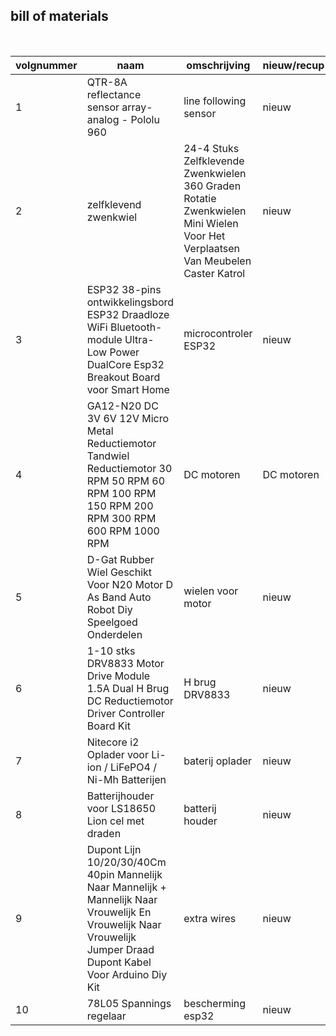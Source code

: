 ## bill of materials
<br />

|volgnummer|naam|omschrijving|nieuw/recup|kostprijs/stuk|aantal|subtotaal|
|----------|----|------------|-----------|---------|------|---------|
|         1|  QTR-8A reflectance sensor array- analog - Pololu 960  |     line following sensor       |  nieuw         |       	€10       |  	1    |    €10     |
|         2| zelfklevend zwenkwiel |     24-4 Stuks Zelfklevende Zwenkwielen 360 Graden Rotatie Zwenkwielen Mini Wielen Voor Het Verplaatsen Van Meubelen Caster Katrol    |  nieuw         |       	2.21      |  	1    |  	2.21    |
|         3|  ESP32 38-pins ontwikkelingsbord ESP32 Draadloze WiFi Bluetooth-module Ultra-Low Power DualCore Esp32 Breakout Board voor Smart Home  |     microcontroler ESP32       |  nieuw         |       	€6.41       |  	1    |    €6.41     |
|         4|  GA12-N20 DC 3V 6V 12V Micro Metal Reductiemotor Tandwiel Reductiemotor 30 RPM 50 RPM 60 RPM 100 RPM 150 RPM 200 RPM 300 RPM 600 RPM 1000 RPM  |     DC motoren       |  DC motoren         |       	€4.32        |  	2    |    €8.64     |
|         5|  D-Gat Rubber Wiel Geschikt Voor N20 Motor D As Band Auto Robot Diy Speelgoed Onderdelen  |     wielen voor motor       |  nieuw         |       	€1.43       |  	2    |    €2.86     |
|         6|  1-10 stks DRV8833 Motor Drive Module 1.5A Dual H Brug DC Reductiemotor Driver Controller Board Kit  |     H brug DRV8833       |  nieuw         |       	€1.61       |  	1    |    €1.61     |
|         7|  Nitecore i2 Oplader voor Li-ion / LiFePO4 / Ni-Mh Batterijen  |     baterij oplader       |  nieuw         |       	€19.95       |  	1    |    €19.95     |
|         8|  Batterijhouder voor LS18650 Lion cel met draden  |     batterij houder       |  nieuw         |       	€1.29       |  	2   |    €2.58     |
|         9|  Dupont Lijn 10/20/30/40Cm 40pin Mannelijk Naar Mannelijk + Mannelijk Naar Vrouwelijk En Vrouwelijk Naar Vrouwelijk Jumper Draad Dupont Kabel Voor Arduino Diy Kit  |    extra wires       |  nieuw         |       	€2.03      |  	1    |   €2.03    |
|         10|  78L05 Spannings regelaar  |     bescherming esp32       |  nieuw         |       	€0.29       |  	1    |    €0.29     |


